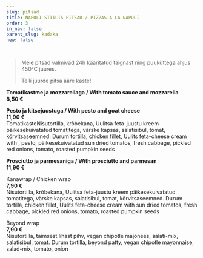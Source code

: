 ```yaml
---
slug: pitsad
title: NAPOLI STIILIS PITSAD / PIZZAS A LA NAPOLI
order: 3
in_nav: false
parent_slug: kadaka
new: false

---
```

<div class="ellipsis"></div>

> Meie pitsad valmivad 24h kääritatud taignast ning puuküttega ahjus 450°C juures. 
>
> Telli juurde pitsa ääre kaste!

**Tomatikastme ja mozzarellaga / With tomato sauce and mozzarella**  
**8,50 €**

**Pesto ja kitsejuustuga / With pesto and goat cheese**  
**11,90 €**  
<span class="koostis">TomatikasteNisutortilla, krõbekana, Uulitsa feta-juustu kreem päikesekuivatatud tomatitega, värske kapsas, salatisibul, tomat, kõrvitsaseemned. Durum tortilla, chicken fillet, Uulits feta-cheese cream with , pesto, päikesekuivatatud sun dried tomatos, fresh cabbage, pickled red onions, tomato, roasted pumpkin seeds</span>

**Prosciutto ja parmesaniga / With prosciutto and parmesan**  
**11,90 €**

<span class="spicy"></span>
Kanawrap /
Chicken wrap  
**7,90 €**  
<span class="koostis">Nisutortilla, krõbekana, Uulitsa feta-juustu kreem päikesekuivatatud tomatitega, värske kapsas, salatisibul, tomat, kõrvitsaseemned. Durum tortilla, chicken fillet, Uulits feta-cheese cream with sun dried tomatos, fresh cabbage, pickled red onions, tomato, roasted pumpkin seeds</span>

Beyond wrap  
**7,90 €**  
<span class="koostis">Nisutortilla, taimsest lihast pihv, vegan chipotle majonees, salati-mix, salatisibul, tomat. Durum tortilla, beyond patty, vegan chipotle mayonnaise, salad-mix, tomato, onion</span> <span class="vegan"></span>